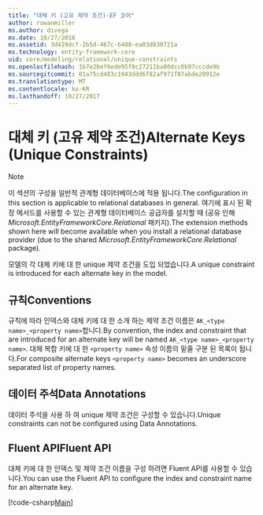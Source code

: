 ```yaml
---
title: "대체 키 (고유 제약 조건)-EF 코어"
author: rowanmiller
ms.author: divega
ms.date: 10/27/2016
ms.assetid: 3d419dcf-2b5d-467c-b408-ea03d830721a
ms.technology: entity-framework-core
uid: core/modeling/relational/unique-constraints
ms.openlocfilehash: 1b7e2bef6ede95f8c27211ba00dcc6b97cccde9b
ms.sourcegitcommit: 01a75cd483c1943ddd6f82af971f07abde20912e
ms.translationtype: MT
ms.contentlocale: ko-KR
ms.lasthandoff: 10/27/2017
---
```

# <a name="alternate-keys-unique-constraints"></a><span data-ttu-id="3f48e-102">대체 키 (고유 제약 조건)</span><span class="sxs-lookup"><span data-stu-id="3f48e-102">Alternate Keys (Unique Constraints)</span></span>

> [!NOTE]  
> <span data-ttu-id="3f48e-103">이 섹션의 구성을 일반적 관계형 데이터베이스에 적용 됩니다.</span><span class="sxs-lookup"><span data-stu-id="3f48e-103">The configuration in this section is applicable to relational databases in general.</span></span> <span data-ttu-id="3f48e-104">여기에 표시 된 확장 메서드를 사용할 수 있는 관계형 데이터베이스 공급자를 설치할 때 (공유 인해 *Microsoft.EntityFrameworkCore.Relational* 패키지).</span><span class="sxs-lookup"><span data-stu-id="3f48e-104">The extension methods shown here will become available when you install a relational database provider (due to the shared *Microsoft.EntityFrameworkCore.Relational* package).</span></span>

<span data-ttu-id="3f48e-105">모델의 각 대체 키에 대 한 unique 제약 조건을 도입 되었습니다.</span><span class="sxs-lookup"><span data-stu-id="3f48e-105">A unique constraint is introduced for each alternate key in the model.</span></span>

## <a name="conventions"></a><span data-ttu-id="3f48e-106">규칙</span><span class="sxs-lookup"><span data-stu-id="3f48e-106">Conventions</span></span>

<span data-ttu-id="3f48e-107">규칙에 따라 인덱스와 대체 키에 대 한 소개 하는 제약 조건 이름은 `AK_<type name>_<property name>`합니다.</span><span class="sxs-lookup"><span data-stu-id="3f48e-107">By convention, the index and constraint that are introduced for an alternate key will be named `AK_<type name>_<property name>`.</span></span> <span data-ttu-id="3f48e-108">대체 복합 키에 대 한 `<property name>` 속성 이름의 밑줄 구분 된 목록이 됩니다.</span><span class="sxs-lookup"><span data-stu-id="3f48e-108">For composite alternate keys `<property name>` becomes an underscore separated list of property names.</span></span>

## <a name="data-annotations"></a><span data-ttu-id="3f48e-109">데이터 주석</span><span class="sxs-lookup"><span data-stu-id="3f48e-109">Data Annotations</span></span>

<span data-ttu-id="3f48e-110">데이터 주석을 사용 하 여 unique 제약 조건은 구성할 수 있습니다.</span><span class="sxs-lookup"><span data-stu-id="3f48e-110">Unique constraints can not be configured using Data Annotations.</span></span>

## <a name="fluent-api"></a><span data-ttu-id="3f48e-111">Fluent API</span><span class="sxs-lookup"><span data-stu-id="3f48e-111">Fluent API</span></span>

<span data-ttu-id="3f48e-112">대체 키에 대 한 인덱스 및 제약 조건 이름을 구성 하려면 Fluent API를 사용할 수 있습니다.</span><span class="sxs-lookup"><span data-stu-id="3f48e-112">You can use the Fluent API to configure the index and constraint name for an alternate key.</span></span>

[!code-csharp[Main](../../../../samples/core/Modeling/FluentAPI/Samples/Relational/AlternateKeyName.cs?name=Model&highlight=9)]
